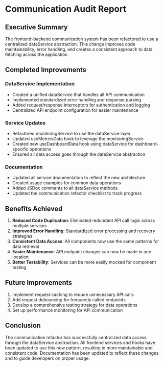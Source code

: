 # Communication Audit Report

## Executive Summary
The frontend-backend communication system has been refactored to use a centralized dataService abstraction. This change improves code maintainability, error handling, and creates a consistent approach to data fetching across the application.

## Completed Improvements

### DataService Implementation
- Created a unified dataService that handles all API communication
- Implemented standardized error handling and response parsing
- Added request/response interceptors for authentication and logging
- Centralized API endpoint configuration for easier maintenance

### Service Updates
- Refactored monitoringService to use the dataService layer
- Updated useMetricsData hook to leverage the monitoringService
- Created new useDashboardData hook using dataService for dashboard-specific operations
- Ensured all data access goes through the dataService abstraction

### Documentation
- Updated all service documentation to reflect the new architecture
- Created usage examples for common data operations
- Added JSDoc comments to all dataService methods
- Updated the communication refactor checklist to track progress

## Benefits Achieved
1. **Reduced Code Duplication**: Eliminated redundant API call logic across multiple services
2. **Improved Error Handling**: Standardized error processing and recovery strategies
3. **Consistent Data Access**: All components now use the same patterns for data retrieval
4. **Easier Maintenance**: API endpoint changes can now be made in one location
5. **Better Testability**: Services can be more easily mocked for component testing

## Future Improvements
1. Implement request caching to reduce unnecessary API calls
2. Add request debouncing for frequently called endpoints
3. Develop a comprehensive testing strategy for data operations
4. Set up performance monitoring for API communication

## Conclusion
The communication refactor has successfully centralized data access through the dataService abstraction. All frontend services and hooks have been updated to use this new pattern, resulting in more maintainable and consistent code. Documentation has been updated to reflect these changes and to guide developers on proper usage.

